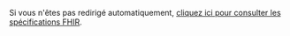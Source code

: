 Si vous n'êtes pas redirigé automatiquement, [cliquez ici pour consulter les spécifications FHIR]({{site.data.fhir.path}}index.html).

<script type="text/javascript">
  window.location.href = "{{site.data.fhir.path}}index.html";
</script>